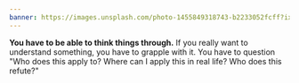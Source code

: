 ```yaml
---
banner: https://images.unsplash.com/photo-1455849318743-b2233052fcff?ixid=MnwxMjA3fDB8MHxwaG90by1wYWdlfHx8fGVufDB8fHx8&ixlib=rb-1.2.1&auto=format&fit=crop&w=2700&q=80
---
```


**You have to be able to think things through.**
If you really want to understand something, you have to grapple with it. You have to question "Who does this apply to? Where can I apply this in real life? Who does this refute?"